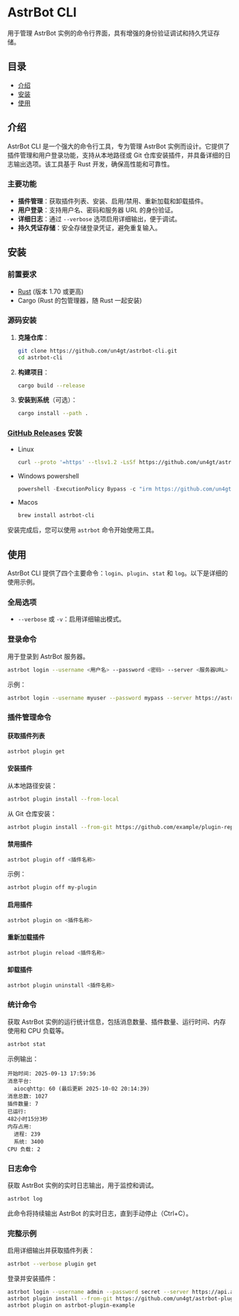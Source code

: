 # AstrBot CLI

用于管理 AstrBot 实例的命令行界面，具有增强的身份验证调试和持久凭证存储。

## 目录

- [介绍](#介绍)
- [安装](#安装)
- [使用](#使用)

## 介绍

AstrBot CLI 是一个强大的命令行工具，专为管理 AstrBot 实例而设计。它提供了插件管理和用户登录功能，支持从本地路径或 Git 仓库安装插件，并具备详细的日志输出选项。该工具基于 Rust 开发，确保高性能和可靠性。

### 主要功能

- **插件管理**：获取插件列表、安装、启用/禁用、重新加载和卸载插件。
- **用户登录**：支持用户名、密码和服务器 URL 的身份验证。
- **详细日志**：通过 `--verbose` 选项启用详细输出，便于调试。
- **持久凭证存储**：安全存储登录凭证，避免重复输入。

## 安装

### 前置要求

- [Rust](https://www.rust-lang.org/) (版本 1.70 或更高)
- Cargo (Rust 的包管理器，随 Rust 一起安装)

### 源码安装

1. **克隆仓库**：
   ```bash
   git clone https://github.com/un4gt/astrbot-cli.git
   cd astrbot-cli
   ```

2. **构建项目**：
   ```bash
   cargo build --release
   ```

3. **安装到系统**（可选）：
   ```bash
   cargo install --path .
   ```

### [GitHub Releases](https://github.com/un4gt/astrbot-cli/releases) 安装

- Linux
  ```bash
  curl --proto '=https' --tlsv1.2 -LsSf https://github.com/un4gt/astrbot-cli/releases/download/v0.1.2/astrbot-cli-installer.sh | sh
  ```
- Windows powershell
  ```powershell
  powershell -ExecutionPolicy Bypass -c "irm https://github.com/un4gt/astrbot-cli/releases/download/v0.1.2/astrbot-cli-installer.ps1 | iex"
  ```
- Macos
  ```bash
  brew install astrbot-cli
  ```

安装完成后，您可以使用 `astrbot` 命令开始使用工具。

## 使用

AstrBot CLI 提供了四个主要命令：`login`、`plugin`、`stat` 和 `log`。以下是详细的使用示例。

### 全局选项

- `--verbose` 或 `-v`：启用详细输出模式。

### 登录命令

用于登录到 AstrBot 服务器。

```bash
astrbot login --username <用户名> --password <密码> --server <服务器URL>
```

示例：
```bash
astrbot login --username myuser --password mypass --server https://astrbot.example.com
```

### 插件管理命令

#### 获取插件列表

```bash
astrbot plugin get
```

#### 安装插件

从本地路径安装：
```bash
astrbot plugin install --from-local
```

从 Git 仓库安装：
```bash
astrbot plugin install --from-git https://github.com/example/plugin-repo.git
```

#### 禁用插件

```bash
astrbot plugin off <插件名称>
```

示例：
```bash
astrbot plugin off my-plugin
```

#### 启用插件

```bash
astrbot plugin on <插件名称>
```

#### 重新加载插件

```bash
astrbot plugin reload <插件名称>
```

#### 卸载插件

```bash
astrbot plugin uninstall <插件名称>
```

### 统计命令

获取 AstrBot 实例的运行统计信息，包括消息数量、插件数量、运行时间、内存使用和 CPU 负载等。

```bash
astrbot stat
```

示例输出：
```
开始时间: 2025-09-13 17:59:36
消息平台:
  aiocqhttp: 60 (最后更新 2025-10-02 20:14:39)
消息总数: 1027
插件数量: 7
已运行:
482小时15分3秒
内存占用:
  进程: 239
  系统: 3400
CPU 负载: 2
```

### 日志命令

获取 AstrBot 实例的实时日志输出，用于监控和调试。

```bash
astrbot log
```

此命令将持续输出 AstrBot 的实时日志，直到手动停止（Ctrl+C）。

### 完整示例

启用详细输出并获取插件列表：
```bash
astrbot --verbose plugin get
```

登录并安装插件：
```bash
astrbot login --username admin --password secret --server https://api.astrbot.com
astrbot plugin install --from-git https://github.com/un4gt/astrbot-plugin-example.git
astrbot plugin on astrbot-plugin-example
```
